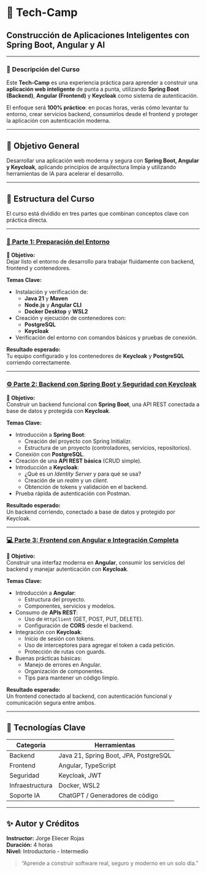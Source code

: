 # 🚀 Tech-Camp  
## **Construcción de Aplicaciones Inteligentes con Spring Boot, Angular y AI**

---

### 🧭 Descripción del Curso

Este **Tech-Camp** es una experiencia práctica para aprender a construir una **aplicación web inteligente** de punta a punta, utilizando **Spring Boot (Backend)**, **Angular (Frontend)** y **Keycloak** como sistema de autenticación.  

El enfoque será **100% práctico**: en pocas horas, verás cómo levantar tu entorno, crear servicios backend, consumirlos desde el frontend y proteger la aplicación con autenticación moderna.

---

## 🎯 Objetivo General

Desarrollar una aplicación web moderna y segura con **Spring Boot, Angular y Keycloak**, aplicando principios de arquitectura limpia y utilizando herramientas de IA para acelerar el desarrollo.

---

## 🧩 Estructura del Curso

El curso está dividido en tres partes que combinan conceptos clave con práctica directa.

---

### [🧱 Parte 1: Preparación del Entorno](https://github.com/roquijo/Tech-Camp/blob/main/instalacion.md)

**🎯 Objetivo:**  
Dejar listo el entorno de desarrollo para trabajar fluidamente con backend, frontend y contenedores.

**Temas Clave:**
- Instalación y verificación de:
  - **Java 21** y **Maven**
  - **Node.js** y **Angular CLI**
  - **Docker Desktop** y **WSL2**
- Creación y ejecución de contenedores con:
  - **PostgreSQL**
  - **Keycloak**
- Verificación del entorno con comandos básicos y pruebas de conexión.

**Resultado esperado:**  
Tu equipo configurado y los contenedores de **Keycloak** y **PostgreSQL** corriendo correctamente.

---

### [⚙️ Parte 2: Backend con Spring Boot y Seguridad con Keycloak](https://github.com/roquijo/Tech-Camp/blob/main/backend.md)

**🎯 Objetivo:**  
Construir un backend funcional con **Spring Boot**, una API REST conectada a base de datos y protegida con **Keycloak**.

**Temas Clave:**
- Introducción a **Spring Boot**:
  - Creación del proyecto con Spring Initializr.
  - Estructura de un proyecto (controladores, servicios, repositorios).
- Conexión con **PostgreSQL**.
- Creación de una **API REST básica** (CRUD simple).
- Introducción a **Keycloak**:
  - ¿Qué es un *Identity Server* y para qué se usa?
  - Creación de un *realm* y un *client*.
  - Obtención de tokens y validación en el backend.
- Prueba rápida de autenticación con Postman.

**Resultado esperado:**  
Un backend corriendo, conectado a base de datos y protegido por Keycloak.

---

### [💻 Parte 3: Frontend con Angular e Integración Completa](https://github.com/roquijo/Tech-Camp/blob/main/frontend.md)

**🎯 Objetivo:**  
Construir una interfaz moderna en **Angular**, consumir los servicios del backend y manejar autenticación con **Keycloak**.

**Temas Clave:**
- Introducción a **Angular**:
  - Estructura del proyecto.
  - Componentes, servicios y modelos.
- Consumo de **APIs REST**:
  - Uso de `HttpClient` (GET, POST, PUT, DELETE).
  - Configuración de **CORS** desde el backend.
- Integración con **Keycloak**:
  - Inicio de sesión con tokens.
  - Uso de interceptores para agregar el token a cada petición.
  - Protección de rutas con guards.
- Buenas prácticas básicas:
  - Manejo de errores en Angular.
  - Organización de componentes.
  - Tips para mantener un código limpio.

**Resultado esperado:**  
Un frontend conectado al backend, con autenticación funcional y comunicación segura entre ambos.

---

## 🧠 Tecnologías Clave

| Categoría | Herramientas |
|------------|---------------|
| Backend | Java 21, Spring Boot, JPA, PostgreSQL |
| Frontend | Angular, TypeScript |
| Seguridad | Keycloak, JWT |
| Infraestructura | Docker, WSL2 |
| Soporte IA | ChatGPT / Generadores de código |

---

## ✨ Autor y Créditos

**Instructor:** Jorge Eliecer Rojas  
**Duración:** 4 horas  
**Nivel:** Introductorio - Intermedio  

> “Aprende a construir software real, seguro y moderno en un solo día.”

